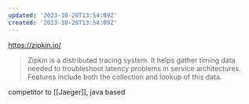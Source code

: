 ```yaml
---
updated: '2023-10-20T13:54:09Z'
created: '2023-10-20T13:54:09Z'
---
```

https://zipkin.io/

> Zipkin is a distributed tracing system. It helps gather timing data needed to troubleshoot latency problems in service architectures. Features include both the collection and lookup of this data.

competitor to [[Jaeger]], java based